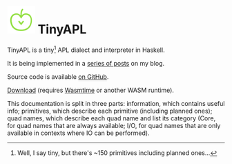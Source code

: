 # <img width='64' height='64' src='/logo.svg' /> TinyAPL

TinyAPL is a tiny[^1] APL dialect and interpreter in Haskell.

It is being implemented in a [series of posts](https://blog.rubenverg.com/?tag=tinyapl) on my blog.

Source code is available [<i class='bi bi-github'></i> on GitHub](https://github.com/RubenVerg/tinyapl).

<a class='btn btn-primary me-1' href='https://github.com/RubenVerg/tinyapl/releases/'><i class='bi bi-download'></i> Download</a> (requires [Wasmtime](https://wasmtime.dev/) or another WASM runtime).

This documentation is split in three parts: information, which contains useful info; primitives, which describe each primitive (including planned ones); quad names, which describe each quad name and list its category (Core, for quad names that are always available; I/O, for quad names that are only available in contexts where IO can be performed).

[^1]: Well, I say tiny, but there's ~150 primitives including planned ones...